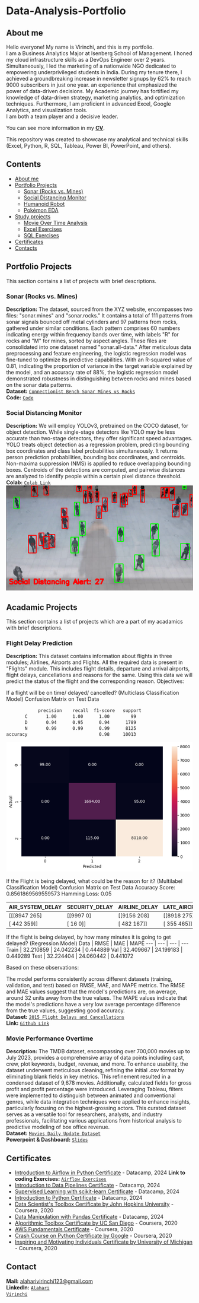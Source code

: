 # Data-Analysis-Portfolio

## About me
Hello everyone! My name is Virinchi, and this is my portfolio.<br>
I am a Business Analytics Major at Isenberg School of Management. I honed my cloud infrastructure skills as a DevOps Engineer over 2 years. Simultaneously, I led the marketing of a nationwide NGO dedicated to empowering underprivileged students in India. During my tenure there, I achieved a groundbreaking increase in newsletter signups by 62% to reach 9000 subscribers in just one year. an experience that emphasized the power of data-driven decisions. My Academic journey has fortified my knowledge of data-driven strategy, marketing analytics, and optimization techniques. Furthermore, I am proficient in advanced Excel, Google Analytics, and visualization tools.<br>
I am both a team player and a decisive leader.<br>

You can see more information in my [**CV**](https://github.com/almostoutlier/Data-Analysis-Portfolio/blob/main/Virinchi%20Alahari%20Resume.pdf).

This repository was created to showcase my analytical and technical skills (Excel, Python, R, SQL, Tableau, Power BI, PowerPoint, and others).
## Contents
* [About me](#about-me)
* [Portfolio Projects](#portfolio-projects)
  - [Sonar (Rocks vs. Mines)](#sonar) 
  - [Social Distancing Monitor](#social-distancing-monitor) 
  - [Humanoid Robot](#robot)
  - [Pokémon EDA](#pokemon-analysis)
* [Study projects](#study-projects)
  - [Movie Over Time Analysis](#movie-analysis)
  - [Excel Exercises](#excel-exercises)
  - [SQL Exercises](#sql-exercises)
* [Certificates](#certificates)
* [Contacts](#contacts)
## Portfolio Projects
This section contains a list of projects with brief descriptions.
### Sonar (Rocks vs. Mines) 
**Description:** The dataset, sourced from the XYZ website, encompasses two files: "sonar.mines" and "sonar.rocks." It contains a total of 111 patterns from sonar signals bounced off metal cylinders and 97 patterns from rocks, gathered under similar conditions. Each pattern comprises 60 numbers indicating energy within frequency bands over time, with labels "R" for rocks and "M" for mines, sorted by aspect angles. These files are consolidated into one dataset named "sonar.all-data." After meticulous data preprocessing and feature engineering, the logistic regression model was fine-tuned to optimize its predictive capabilities. With an R-squared value of 0.81, indicating the proportion of variance in the target variable explained by the model, and an accuracy rate of 88%, the logistic regression model demonstrated robustness in distinguishing between rocks and mines based on the sonar data patterns.<br>
**Dataset:** <a href = "https://archive.ics.uci.edu/dataset/151/connectionist+bench+sonar+mines+vs+rocks"> 
<code>Connectionist Bench Sonar Mines vs Rocks</code></a> <br>
**Code:** <a href = "https://github.com/almostoutlier/Projects/blob/main/Rocks_vs_Mines.ipynb">
<code>Code</code></a> <br>

### Social Distancing Monitor
**Description:** We will employ YOLOv3, pretrained on the COCO dataset, for object detection. While single-stage detectors like YOLO may be less accurate than two-stage detectors, they offer significant speed advantages. YOLO treats object detection as a regression problem, predicting bounding box coordinates and class label probabilities simultaneously. It returns person prediction probabilities, bounding box coordinates, and centroids. Non-maxima suppression (NMS) is applied to reduce overlapping bounding boxes. Centroids of the detections are computed, and pairwise distances are analyzed to identify people within a certain pixel distance threshold.<br>
**Colab:** <a href = "https://colab.research.google.com/drive/1UNRqDZCyqYc1Z4txhDqVNLER_0PNgpbX?usp=sharing"> 
<code>Colab Link</code></a> <br>
![alt text](image.png)

## Acadamic Projects
This section contains a list of projects which are a part of my acadamics with brief descriptions.

### Flight Delay Prediction 
**Description:** This dataset contains information about flights in three modules; Airlines, Airports and Flights.
All the required data is present in "Flights" module. This includes flight details, departure and arrival airports, flight delays, cancellations and reasons for the same.
Using this data we will predict the status of the flight and the corresponding reason. 
Objectives:

If a flight will be on time/ delayed/ cancelled? (Multiclass Classification Model)
Confusion Matrix on Test Data

                precision    recall  f1-score   support
           C       1.00      1.00      1.00        99
           D       0.94      0.95      0.94      1789
           N       0.99      0.99      0.99      8125
    accuracy                           0.98     10013

![alt text](image-1.png)

If the Flight is being delayed, what could be the reason for it? (Multilabel Classification Model)
Confusion Matrix on Test Data
Accuracy Score:  0.8561869569559573
Hamming Loss:  0.05

AIR_SYSTEM_DELAY | SECURITY_DELAY | AIRLINE_DELAY | LATE_AIRCRAFT_DELAY |  WEATHER_DELAY
--- | --- | --- | --- | ---
[[[8947  265]  |  [[9997    0]  | [[9156  208]  |   [[8918  275]   |   [[9666   47]
[ 442  359]]  |  [  16    0]]  |  [ 482  167]]  |   [ 355  465]]   |  [ 261   39]]]


If the flight is being delayed, by how many minutes it is going to get delayed? (Regression Model)
 Data | RMSE | MAE | MAPE 
--- | --- | --- | --- 
Train | 32.210859 | 24.042234 | 0.444889
Val | 32.409667 | 24.199183 | 0.449289
Test | 32.224404 | 24.060442 | 0.441072 


Based on these observations:

The model performs consistently across different datasets (training, validation, and test) based on RMSE, MAE, and MAPE metrics.
The RMSE and MAE values suggest that the model's predictions are, on average, around 32 units away from the true values.
The MAPE values indicate that the model's predictions have a very low average percentage difference from the true values, suggesting good accuracy.
<br>
**Dataset:** <a href = "https://www.kaggle.com/datasets/usdot/flight-delays?select=flights.csv"> 
<code>2015 Flight Delays and Cancellations</code></a> <br>
**Link:** <a href = "https://github.com/almostoutlier/Projects/blob/main/Flights_Delay.ipynb">
<code>Github Link</code></a> <br>

### Movie Performance Overtime 
**Description:** The TMDB dataset, encompassing over 700,000 movies up to July 2023, provides a comprehensive array of data points including cast, crew, plot keywords, budget, revenue, and more. To enhance usability, the dataset underwent meticulous cleaning, refining the initial .csv format by eliminating blank fields in key metrics. This refinement resulted in a condensed dataset of 9,678 movies. Additionally, calculated fields for gross profit and profit percentage were introduced. Leveraging Tableau, filters were implemented to distinguish between animated and conventional genres, while data integration techniques were applied to enhance insights, particularly focusing on the highest-grossing actors. This curated dataset serves as a versatile tool for researchers, analysts, and industry professionals, facilitating various applications from historical analysis to predictive modeling of box office revenue.<br>
**Dataset:** <a href = "https://www.kaggle.com/datasets/akshaypawar7/millions-of-movies"> 
<code>Movies Daily Update Dataset</code></a> <br>
**Powerpoint & Dashboard:** <a href = "https://docs.google.com/presentation/d/1ZDyQ4bzW7ycv3ulfHb307G-25ZoXJPkw/edit?usp=sharing&ouid=100940698311259880524&rtpof=true&sd=true">
<code>Slides</code></a> <br>

## Certificates
* [Introduction to Airflow in Python Certificate](https://github.com/almostoutlier/Certificates/blob/main/airflow%20in%20python.pdf) - Datacamp, 2024
**Link to coding Exercises:** <a href = "https://github.com/almostoutlier/Projects/blob/main/Datacamp_Introduction_to_Airflow_Certification_Excersises.ipynb">
<code>Airflow Exercises</code></a> <br>
* [Introduction to Data Pipelines Certificate](https://github.com/almostoutlier/Certificates/blob/main/Introduction_to_Data_Pipelines.pdf) - Datacamp, 2024
* [Supervised Learning with scikit-learn Certificate](https://github.com/almostoutlier/Certificates/blob/main/Supervised_Learning_with_Scikit-learn.pdf) - Datacamp, 2024
* [Introduction to Python Certificate](https://github.com/almostoutlier/Certificates/blob/main/Introduction_to_Python.pdf) - Datacamp, 2024
* [Data Scientist's Toolbox Certificate by John Hopkins University](https://github.com/almostoutlier/Certificates/blob/main/DataScientistToolbox_Coursera.pdf) - Coursera, 2020
* [Data Manipulation with Pandas Certificate](https://github.com/almostoutlier/Certificates/blob/main/Data_Manipulation_with_Pandas.pdf) - Datacamp, 2024
* [Algorithmic Toolbox Certificate by UC San Diego](https://github.com/almostoutlier/Certificates/blob/main/AlgorithmicToolbox_Coursera.pdf) - Coursera, 2020
* [AWS Fundamentals Certificate](https://github.com/almostoutlier/Certificates/blob/main/AWS_Coursera.pdf) - Coursera, 2020
* [Crash Course on Python Certificate by Google](https://github.com/almostoutlier/Certificates/blob/main/PythonCrashCourse_Coursera.pdf) - Coursera, 2020
* [Inspiring and Motivating Individuals Certificate by University of Michigan](https://github.com/almostoutlier/Certificates/blob/main/Inspiring%26Motivating_Coursera.pdf) - Coursera, 2020


## Contact
**Mail:** alaharivirinchi123@gmail.com<br>
**LinkedIn:** <a href = "https://www.linkedin.com/in/alahari-virinchi/"> 
<code>Alahari Virinchi</code></a> <br>
